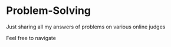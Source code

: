 # Problem-Solving
Just sharing all my answers of problems on various online judges

Feel free to navigate